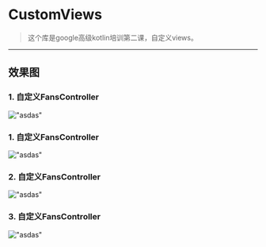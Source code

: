 # CustomViews
> 这个库是google高级kotlin培训第二课，自定义views。

-----
## 效果图
### 1. 自定义FansController
!["asdas"](./one.jpg "效果图")
### 1. 自定义FansController
!["asdas"](./one.jpg "效果图")
### 2. 自定义FansController
!["asdas"](./one.jpg "效果图")
### 3. 自定义FansController
!["asdas"](./one.jpg "效果图")
